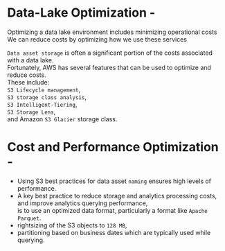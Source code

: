 # Data-Lake Optimization - 

Optimizing a data lake environment includes minimizing operational costs  
We can reduce costs by optimizing how we use these services  

`Data asset storage` is often a significant portion of the costs associated with a data lake.  
Fortunately, AWS has several features that can be used to optimize and reduce costs.  
These include:  
`S3 Lifecycle management`,  
`S3 storage class analysis`,  
`S3 Intelligent-Tiering`,  
`S3 Storage Lens`,  
and Amazon `S3 Glacier` storage class.  

# Cost and Performance Optimization - 

- Using S3 best practices for data asset `naming` ensures high levels of performance.  
- A key best practice to reduce storage and analytics processing costs, and improve analytics querying performance,  
is to use an optimized data format, particularly a format like `Apache Parquet`.
- rightsizing of the S3 objects to `128 MB`, 
- partitioning based on business dates which are typically used while querying.  

